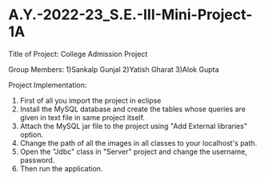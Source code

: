 # A.Y.-2022-23_S.E.-III-Mini-Project-1A
Title of Project:
College Admission Project

Group Members:
1)Sankalp Gunjal
2)Yatish Gharat
3)Alok Gupta

Project Implementation:
1) First of all you import the project in eclipse
2) Install the MySQL database and create the tables whose queries are given in text file in same project itself.
3) Attach the MySQL jar file to the project using "Add External libraries" option.
4) Change the path of all the images in all classes to your localhost's path.
5) Open the "Jdbc" class in "Server" project and change the username, password.
6) Then run the application.
